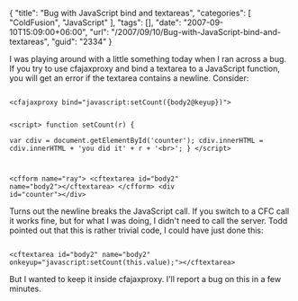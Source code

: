 {
	"title": "Bug with JavaScript bind and textareas",
	"categories": [
		"ColdFusion",
		"JavaScript"
	],
	"tags": [],
	"date": "2007-09-10T15:09:00+06:00",
	"url": "/2007/09/10/Bug-with-JavaScript-bind-and-textareas",
	"guid": "2334"
}

I was playing around with a little something today when I ran across a bug. If you try to use cfajaxproxy and bind a textarea to a JavaScript function, you will get an error if the textarea contains a newline. Consider:

<code>
&lt;cfajaxproxy bind="javascript:setCount({body2@keyup})"&gt;

&lt;script&gt;
function setCount(r) {	
	var cdiv = document.getElementById('counter');
	cdiv.innerHTML = cdiv.innerHTML + 'you did it' + r + '&lt;br&gt;';
}
&lt;/script&gt;

&lt;cfform name="ray"&gt;
&lt;cftextarea id="body2" name="body2"&gt;&lt;/cftextarea&gt;
&lt;/cfform&gt;
&lt;div id="counter"&gt;&lt;/div&gt;
</code>

Turns out the newline breaks the JavaScript call. If you switch to a CFC call it works fine, but for what I was doing, I didn't need to call the server. Todd pointed out that this is rather trivial code, I could have just done this:

<code>
&lt;cftextarea id="body2" name="body2" onkeyup="javascript:setCount(this.value);"&gt;&lt;/cftextarea&gt;
</code>

But I wanted to keep it inside cfajaxproxy. I'll report a bug on this in a few minutes.